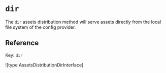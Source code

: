 # `dir`

The `dir` assets distribution method will serve assets directly from the local file system of the config provider.

## Reference

Key: `dir`

![type AssetsDistributionDirInterface]